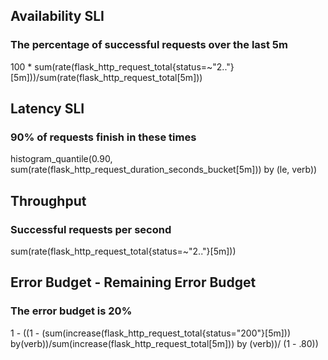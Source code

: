 ## Availability SLI
### The percentage of successful requests over the last 5m

100 * sum(rate(flask_http_request_total{status=~"2.."}[5m]))/sum(rate(flask_http_request_total[5m]))

## 


## Latency SLI
### 90% of requests finish in these times

histogram_quantile(0.90, sum(rate(flask_http_request_duration_seconds_bucket[5m])) by (le, verb))

## 


## Throughput
### Successful requests per second

sum(rate(flask_http_request_total{status=~"2.."}[5m]))

## 


## Error Budget - Remaining Error Budget
### The error budget is 20%

1 - ((1 - (sum(increase(flask_http_request_total{status="200"}[5m])) by(verb))/sum(increase(flask_http_request_total[5m])) by (verb))/ (1 - .80))
